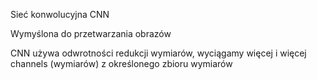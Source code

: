 Sieć konwolucyjna CNN

Wymyślona do przetwarzania obrazów

CNN używa odwrotności redukcji wymiarów, wyciągamy więcej i więcej channels (wymiarów) z określonego zbioru wymiarów


